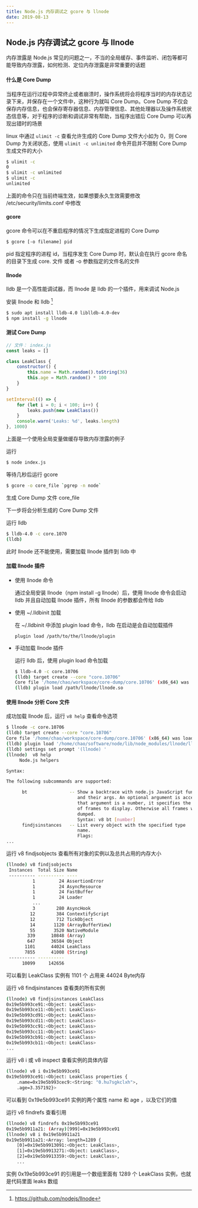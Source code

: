 ```yaml
---
title: Node.js 内存调试之 gcore 与 llnode
date: 2019-08-13
---
```


## Node.js 内存调试之 gcore 与 llnode



内存泄露是 Node.js 常见的问题之一，不当的全局缓存、事件监听、闭包等都可能导致内存泄露，如何检测、定位内存泄露是非常重要的话题



#### 什么是 Core Dump

当程序在运行过程中异常终止或者崩溃时，操作系统将会将程序当时的内存状态记录下来，并保存在一个文件中，这种行为就叫 Core Dump。Core Dump 不仅会保存内存信息，也会保存寄存器信息、内存管理信息、其他处理器以及操作系统状态信息等，对于程序的诊断和调试非常有帮助，当程序出错后 Core Dump 可以再现出错时的场景

linux 中通过 `ulimit -c` 查看允许生成的 Core Dump 文件大小如为 0，则 Core Dump 为关闭状态，使用 `ulimit -c unlimited` 命令开启并不限制 Core Dump 生成文件的大小

```bash
$ ulimit -c
0
$ ulimit -c unlimited
$ ulimit -c
unlimited
```

上面的命令只在当前终端生效，如果想要永久生效需要修改 /etc/security/limits.conf 中修改




#### gcore

gcore 命令可以在不重启程序的情况下生成指定进程的 Core Dump

```bash
$ gcore [-o filename] pid
```

pid 指定程序的进程 id，当程序发生 Core Dump 时，默认会在执行 gcore 命名的目录下生成 core.<pid> 文件 或者 -o 参数指定的文件名的文件




#### llnode

lldb 是一个高性能调试器，而 llnode 是 lldb 的一个插件，用来调试 Node.js

安装 llnode 和 lldb [^1]

```bash
$ sudo apt install lldb-4.0 liblldb-4.0-dev
$ npm install -g llnode
```



#### 测试 Core Dump

```js
// 文件： index.js
const leaks = []

class LeakClass {
    constructor() {
        this.name = Math.random().toString(36)
        this.age = Math.random() * 100
    }
}

setInterval(() => {
    for (let i = 0; i < 100; i++) {
        leaks.push(new LeakClass())
    }
    console.warn('Leaks: %d', leaks.length)
}, 1000)
```

上面是一个使用全局变量做缓存导致内存泄露的例子

运行
```bash
$ node index.js
```

等待几秒后运行 gcore

```bash
$ gcore -o core_file `pgrep -n node`
```

生成 Core Dump 文件 core_file



下一步将会分析生成的 Core Dump 文件


运行 lldb

```bash
$ lldb-4.0 -c core.1070
(lldb) 
```

此时 llnode 还不能使用，需要加载 llnode 插件到 lldb 中




#### 加载 llnode 插件

- 使用 llnode 命令

  通过全局安装 llnode（npm install -g llnode）后，使用 llnode 命令会启动 lldb 并且自动加载 llnode 插件，所有 llnode 的参数都会传给 lldb

- 使用 ~/.lldbinit 加载

  在 ~/.lldbinit 中添加 plugin load 命令，lldb 在启动是会自动加载插件
  ```
  plugin load /path/to/the/llnode/plugin
  ```

- 手动加载 llnode 插件

  运行 lldb 后，使用 plugin load 命令加载
  ```bash
  $ lldb-4.0 -c core.10706 
  (lldb) target create --core "core.10706"
  Core file '/home/chao/workspace/core-dump/core.10706' (x86_64) was loaded.
  (lldb) plugin load /path/llnode/llnode.so
  ```




#### 使用 llnode 分析 Core 文件


成功加载 llnode 后，运行 `v8 help` 查看命令选项

```bash
$ llnode -c core.10706 
(lldb) target create --core "core.10706"
Core file '/home/chao/workspace/core-dump/core.10706' (x86_64) was loaded.
(lldb) plugin load '/home/chao/software/node/lib/node_modules/llnode/llnode.so'
(lldb) settings set prompt '(llnode) '
(llnode)  v8 help
     Node.js helpers

Syntax: 

The following subcommands are supported:

      bt                -- Show a backtrace with node.js JavaScript functions
                           and their args. An optional argument is accepted; if
                           that argument is a number, it specifies the number
                           of frames to display. Otherwise all frames will be
                           dumped.
                           Syntax: v8 bt [number]
      findjsinstances   -- List every object with the specified type
                           name.
                           Flags:
...
```



运行 v8 findjsobjects 查看所有对象的实例以及总共占用的内存大小

```bash
(llnode) v8 findjsobjects
 Instances  Total Size Name
 ---------- ---------- ----
          1         24 AssertionError
          1         24 AsyncResource
          1         24 FastBuffer
          1         24 Loader
          ...
          3        280 AsyncHook
         12        384 ContextifyScript
         12        712 TickObject
         14       1120 (ArrayBufferView)
         55       3520 NativeModule
        339      10848 (Array)
        647      36584 Object
       1101      44024 LeakClass
       7855      41008 (String)
 ---------- ---------- 
      10099     142656 
```
可以看到 LeakClass 实例有 1101 个 占用来 44024 Byte内存



运行 v8 findjsinstances 查看类的所有实例

```bash
(llnode) v8 findjsinstances LeakClass
0x19e5b993ce91:<Object: LeakClass>
0x19e5b993ce11:<Object: LeakClass>
0x19e5b993cd91:<Object: LeakClass>
0x19e5b993cd11:<Object: LeakClass>
0x19e5b993cc91:<Object: LeakClass>
0x19e5b993cc11:<Object: LeakClass>
0x19e5b993cb91:<Object: LeakClass>
0x19e5b993cb11:<Object: LeakClass>
...
```



运行 v8 i 或 v8 inspect 查看实例的具体内容
```bash
(llnode) v8 i 0x19e5b993ce91
0x19e5b993ce91:<Object: LeakClass properties {
    .name=0x19e5b993cec9:<String: "0.hu7sgkclxh">,
    .age=3.357192}>
```
可以看到 0x19e5b993ce91 实例的两个属性 name 和 age ，以及它们的值



运行 v8 findrefs 查看引用

```bash
(llnode) v8 findrefs 0x19e5b993ce91
0x19e5b9911a21: (Array)[999]=0x19e5b993ce91
(llnode) v8 i 0x19e5b9911a21
0x19e5b9911a21:<Array: length=1289 {
    [0]=0x19e5b9913091:<Object: LeakClass>,
    [1]=0x19e5b9913271:<Object: LeakClass>,
    [2]=0x19e5b9913359:<Object: LeakClass>,
    ...
```
实例 0x19e5b993ce91 的引用是一个数组里面有 1289 个 LeakClass 实例，也就是代码里面 leaks 数组















[^1]: https://github.com/nodejs/llnode




